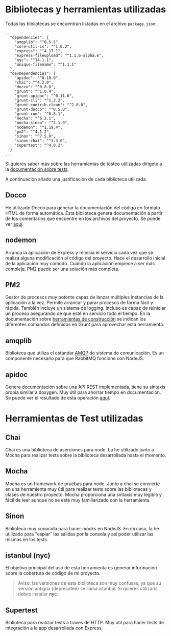 <!-- bibtools.md -->

# Bibliotecas y herramientas utilizadas
Todas las bibliotecas se encuentran listadas en el archivo `package.json`:
```
...
  "dependencies": {
    "amqplib": "^0.5.5",
    "core-util-is": "^1.0.2",
    "express": "^4.17.1",
    "express-fileupload": "^1.1.6-alpha.6",
    "nyc": "^14.1.1",
    "unique-filename": "^1.1.1"
  },
  "devDependencies": {
    "apidoc": "^0.18.0",
    "chai": "^4.2.0",
    "docco": "^0.8.0",
    "grunt": "^1.0.4",
    "grunt-apidoc": "^0.11.0",
    "grunt-cli": "^1.3.2",
    "grunt-contrib-clean": "^2.0.0",
    "grunt-docco": "^0.5.0",
    "grunt-run": "^0.8.1",
    "mocha": "^6.2.1",
    "mocha-sinon": "^2.1.0",
    "nodemon": "^1.19.4",
    "pm2": "^4.1.2",
    "sinon": "^7.5.0",
    "sinon-chai": "^3.3.0",
    "supertest": "^4.0.2"
  }
...

```
Si quieres saber más sobre las herramientas de testeo utilizadas dirigete a la [documentación sobre tests](tests.md).

A continuación añado una justificación de cada biblioteca utilizada.

## Docco
He utilizado Docco para generar la documentación del código en formato HTML de forma automática. Ésta biblioteca genera documentación a partir de los comentarios que encuentre en los archivos del proyecto.
Se puede ver [aquí](https://vperaltac.github.io/texcompiler/docco/texCompiler.html).

## nodemon
Arranca la aplicación de Express y reinicia el servicio cada vez que se realiza alguna modificación al código del proyecto. Hace el desarrollo inicial de la aplicación muy cómodo. Cuando la aplicación empiece a ser más compleja, PM2 puede ser una solución más completa.

## PM2
Gestor de procesos muy potente capaz de lanzar múltiples instancias de la aplicación a la vez. Permite arrancar y parar procesos de forma fácil y rápida. También incluye un sistema de logging. Incluso es capaz de reiniciar un proceso asegurando de que esté en servicio todo el tiempo. En la documentación sobre [herramientas de construcción](tools_construccion.md) se indican los diferentes comandos definidos en Grunt para aprovechar esta herramienta. 

## amqplib
Biblioteca que utiliza el estándar [AMQP](https://es.wikipedia.org/wiki/Advanced_Message_Queuing_Protocol) de sistema de comunicación. Es un componente necesario para que RabbitMQ funcione con NodeJS.

## apidoc

Genera documentación sobre una API REST implementada, tiene su sintaxis propia similar a doxygen. Muy útil para ahorrar tiempo en documentación. Se puede ver el resultado de esta operación [aquí](https://vperaltac.github.io/texcompiler/apidoc/index.html).

# Herramientas de Test utilizadas
## Chai
Chai es una biblioteca de aserciones para node. La he utilizado junto a Mocha para realizar tests sobre la biblioteca desarrollada hasta el momento.

## Mocha
Mocha es un framework de pruebas para node. Junto a chai se convierte en una herramienta muy útil para realizar tests sobre las bibliotecas y clases de nuestro proyecto. Mocha proporciona una sintaxis muy legible y fácil de leer aunque no se esté muy familiarizado con la herramienta.

## Sinon
Biblioteca muy conocida para hacer mocks en NodeJS. En mi caso, la he utilizado para "espiar" las salidas por la consola y así poder utilizar las mismas en los tests.

## istanbul (nyc)
El objetivo principal del uso de esta herramienta es generar información sobre la cobertura de código de mi proyecto.
>Aviso: las versiones de esta biblioteca son muy confusas, ya que su versión antigua (deprecated) se llama istanbul. Si quieres utilizarla debes instalar __nyc__.

## Supertest
Biblioteca para realizar tests a traves de HTTP. Muy útil para hacer tests de integración a la app desarrollada con Express.
